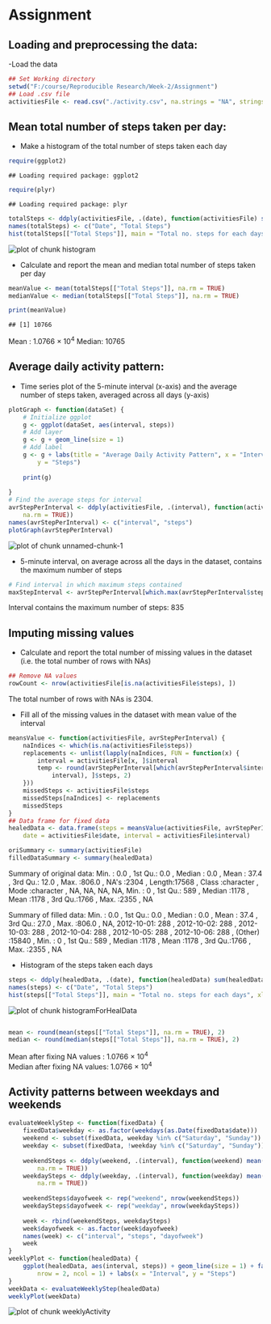 Assignment
==================================================

## Loading and preprocessing the data:

-Load the data

```r
## Set Working directory
setwd("F:/course/Reproducible Research/Week-2/Assignment")
## Load .csv file
activitiesFile <- read.csv("./activity.csv", na.strings = "NA", stringsAsFactors = FALSE)
```


## Mean total number of steps taken per day:

- Make a histogram of the total number of steps taken each day

```r
require(ggplot2)
```

```
## Loading required package: ggplot2
```

```r
require(plyr)
```

```
## Loading required package: plyr
```

```r
totalSteps <- ddply(activitiesFile, .(date), function(activitiesFile) sum(activitiesFile$steps))
names(totalSteps) <- c("Date", "Total Steps")
hist(totalSteps[["Total Steps"]], main = "Total no. steps for each days", xlab = "Steps")
```

![plot of chunk histogram](figure/histogram.png) 



- Calculate and report the mean and median total number of steps taken per day

```r
meanValue <- mean(totalSteps[["Total Steps"]], na.rm = TRUE)
medianValue <- median(totalSteps[["Total Steps"]], na.rm = TRUE)

print(meanValue)
```

```
## [1] 10766
```

Mean : 1.0766 &times; 10<sup>4</sup>      Median: 10765

## Average daily activity pattern:

- Time series plot of the 5-minute interval (x-axis) and the average number of steps taken, averaged across all days (y-axis)

```r
plotGraph <- function(dataSet) {
    # Initialize ggplot
    g <- ggplot(dataSet, aes(interval, steps))
    # Add layer
    g <- g + geom_line(size = 1)
    # Add label
    g <- g + labs(title = "Average Daily Activity Pattern", x = "Interval", 
        y = "Steps")
    
    print(g)
    
}
# Find the average steps for interval
avrStepPerInterval <- ddply(activitiesFile, .(interval), function(activitiesFile) mean(activitiesFile$steps, 
    na.rm = TRUE))
names(avrStepPerInterval) <- c("interval", "steps")
plotGraph(avrStepPerInterval)
```

![plot of chunk unnamed-chunk-1](figure/unnamed-chunk-1.png) 


- 5-minute interval, on average across all the days in the dataset, contains the maximum number of steps

```r
# Find interval in which maximum steps contained
maxStepInterval <- avrStepPerInterval[which.max(avrStepPerInterval$steps), ]$interval
```

Interval contains the maximum number of steps: 835



## Imputing missing values

- Calculate and report the total number of missing values in the dataset (i.e. the total number of rows with NAs)

```r
## Remove NA values
rowCount <- nrow(activitiesFile[is.na(activitiesFile$steps), ])
```

The total number of rows with NAs is 2304.


- Fill all of the missing values in the dataset with mean value of the interval

```r
meansValue <- function(activitiesFile, avrStepPerInterval) {
    naIndices <- which(is.na(activitiesFile$steps))
    replacements <- unlist(lapply(naIndices, FUN = function(x) {
        interval = activitiesFile[x, ]$interval
        temp <- round(avrStepPerInterval[which(avrStepPerInterval$interval == 
            interval), ]$steps, 2)
    }))
    missedSteps <- activitiesFile$steps
    missedSteps[naIndices] <- replacements
    missedSteps
}
## Data frame for fixed data
healedData <- data.frame(steps = meansValue(activitiesFile, avrStepPerInterval), 
    date = activitiesFile$date, interval = activitiesFile$interval)

oriSummary <- summary(activitiesFile)
filledDataSummary <- summary(healedData)
```

Summary of original data: Min.   :  0.0  , 1st Qu.:  0.0  , Median :  0.0  , Mean   : 37.4  , 3rd Qu.: 12.0  , Max.   :806.0  , NA's   :2304  , Length:17568      , Class :character  , Mode  :character  , NA, NA, NA, NA, Min.   :   0  , 1st Qu.: 589  , Median :1178  , Mean   :1178  , 3rd Qu.:1766  , Max.   :2355  , NA

Summary of filled data: Min.   :  0.0  , 1st Qu.:  0.0  , Median :  0.0  , Mean   : 37.4  , 3rd Qu.: 27.0  , Max.   :806.0  , NA, 2012-10-01:  288  , 2012-10-02:  288  , 2012-10-03:  288  , 2012-10-04:  288  , 2012-10-05:  288  , 2012-10-06:  288  , (Other)   :15840  , Min.   :   0  , 1st Qu.: 589  , Median :1178  , Mean   :1178  , 3rd Qu.:1766  , Max.   :2355  , NA



- Histogram of the steps taken each days

```r
steps <- ddply(healedData, .(date), function(healedData) sum(healedData$steps))
names(steps) <- c("Date", "Total Steps")
hist(steps[["Total Steps"]], main = "Total no. steps for each days", xlab = "Steps")
```

![plot of chunk histogramForHealData](figure/histogramForHealData.png) 

```r

mean <- round(mean(steps[["Total Steps"]], na.rm = TRUE), 2)
median <- round(median(steps[["Total Steps"]], na.rm = TRUE), 2)
```

Mean after fixing NA values : 1.0766 &times; 10<sup>4</sup>      
Median after fixing NA values: 1.0766 &times; 10<sup>4</sup>



## Activity patterns between weekdays and weekends

```r
evaluateWeeklyStep <- function(fixedData) {
    fixedData$weekday <- as.factor(weekdays(as.Date(fixedData$date)))
    weekend <- subset(fixedData, weekday %in% c("Saturday", "Sunday"))
    weekday <- subset(fixedData, !weekday %in% c("Saturday", "Sunday"))
    
    weekendSteps <- ddply(weekend, .(interval), function(weekend) mean(weekend$steps, 
        na.rm = TRUE))
    weekdaySteps <- ddply(weekday, .(interval), function(weekday) mean(weekday$steps, 
        na.rm = TRUE))
    
    weekendSteps$dayofweek <- rep("weekend", nrow(weekendSteps))
    weekdaySteps$dayofweek <- rep("weekday", nrow(weekdaySteps))
    
    week <- rbind(weekendSteps, weekdaySteps)
    week$dayofweek <- as.factor(week$dayofweek)
    names(week) <- c("interval", "steps", "dayofweek")
    week
}
weeklyPlot <- function(healedData) {
    ggplot(healedData, aes(interval, steps)) + geom_line(size = 1) + facet_wrap(~dayofweek, 
        nrow = 2, ncol = 1) + labs(x = "Interval", y = "Steps")
}
weekData <- evaluateWeeklyStep(healedData)
weeklyPlot(weekData)
```

![plot of chunk weeklyActivity](figure/weeklyActivity.png) 



